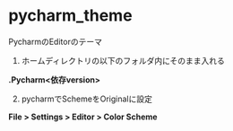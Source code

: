 # pycharm_theme
PycharmのEditorのテーマ

1. ホームディレクトリの以下のフォルダ内にそのまま入れる

  **.Pycharm<依存version>**

2. pycharmでSchemeをOriginalに設定

**File > Settings > Editor > Color Scheme**
